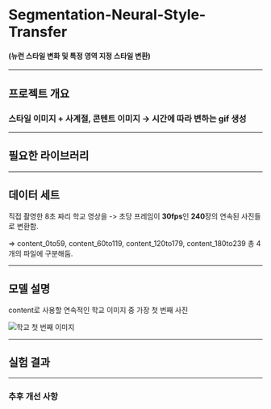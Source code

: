 # Segmentation-Neural-Style-Transfer 
#### (뉴런 스타일 변화 및 특정 영역 지정 스타일 변환)

- - -

## 프로젝트 개요
### 스타일 이미지 + 사계절, 콘텐트 이미지 → 시간에 따라 변하는 gif 생성
- - -

## 필요한 라이브러리 
- - -
## 데이터 세트

직접 촬영한 8초 짜리 학교 영상을 -> 초당 프레임이 **30fps**인 **240**장의 연속된 사진들로 변환함.


=> content_0to59, content_60to119, content_120to179, content_180to239 총 4개의 파일에 구분해둠.

- - -
## 모델 설명


content로 사용할 연속적인 학교 이미지 중 가장 첫 번째 사진


![학교 첫 번째 이미지](https://github.com/ryu020619/Segmentation-Neural-Style-Transfer1/blob/main/frame_0000.jpg)
- - -
## 실험 결과
- - -
### 추후 개선 사항

